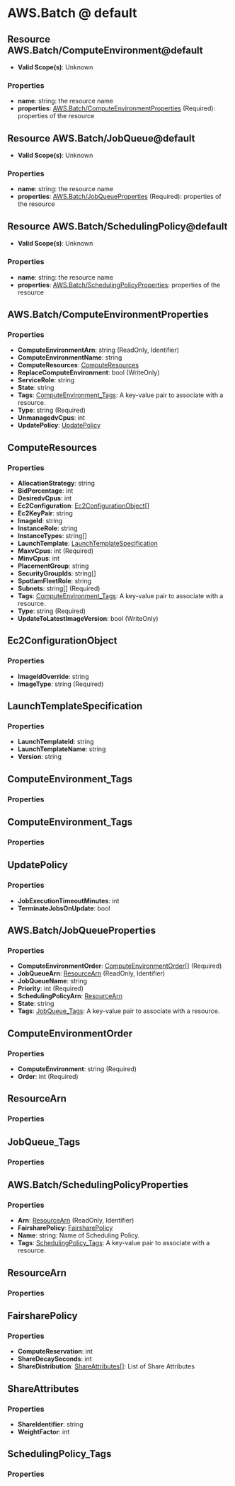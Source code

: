 # AWS.Batch @ default

## Resource AWS.Batch/ComputeEnvironment@default
* **Valid Scope(s)**: Unknown
### Properties
* **name**: string: the resource name
* **properties**: [AWS.Batch/ComputeEnvironmentProperties](#awsbatchcomputeenvironmentproperties) (Required): properties of the resource

## Resource AWS.Batch/JobQueue@default
* **Valid Scope(s)**: Unknown
### Properties
* **name**: string: the resource name
* **properties**: [AWS.Batch/JobQueueProperties](#awsbatchjobqueueproperties) (Required): properties of the resource

## Resource AWS.Batch/SchedulingPolicy@default
* **Valid Scope(s)**: Unknown
### Properties
* **name**: string: the resource name
* **properties**: [AWS.Batch/SchedulingPolicyProperties](#awsbatchschedulingpolicyproperties): properties of the resource

## AWS.Batch/ComputeEnvironmentProperties
### Properties
* **ComputeEnvironmentArn**: string (ReadOnly, Identifier)
* **ComputeEnvironmentName**: string
* **ComputeResources**: [ComputeResources](#computeresources)
* **ReplaceComputeEnvironment**: bool (WriteOnly)
* **ServiceRole**: string
* **State**: string
* **Tags**: [ComputeEnvironment_Tags](#computeenvironmenttags): A key-value pair to associate with a resource.
* **Type**: string (Required)
* **UnmanagedvCpus**: int
* **UpdatePolicy**: [UpdatePolicy](#updatepolicy)

## ComputeResources
### Properties
* **AllocationStrategy**: string
* **BidPercentage**: int
* **DesiredvCpus**: int
* **Ec2Configuration**: [Ec2ConfigurationObject](#ec2configurationobject)[]
* **Ec2KeyPair**: string
* **ImageId**: string
* **InstanceRole**: string
* **InstanceTypes**: string[]
* **LaunchTemplate**: [LaunchTemplateSpecification](#launchtemplatespecification)
* **MaxvCpus**: int (Required)
* **MinvCpus**: int
* **PlacementGroup**: string
* **SecurityGroupIds**: string[]
* **SpotIamFleetRole**: string
* **Subnets**: string[] (Required)
* **Tags**: [ComputeEnvironment_Tags](#computeenvironmenttags): A key-value pair to associate with a resource.
* **Type**: string (Required)
* **UpdateToLatestImageVersion**: bool (WriteOnly)

## Ec2ConfigurationObject
### Properties
* **ImageIdOverride**: string
* **ImageType**: string (Required)

## LaunchTemplateSpecification
### Properties
* **LaunchTemplateId**: string
* **LaunchTemplateName**: string
* **Version**: string

## ComputeEnvironment_Tags
### Properties

## ComputeEnvironment_Tags
### Properties

## UpdatePolicy
### Properties
* **JobExecutionTimeoutMinutes**: int
* **TerminateJobsOnUpdate**: bool

## AWS.Batch/JobQueueProperties
### Properties
* **ComputeEnvironmentOrder**: [ComputeEnvironmentOrder](#computeenvironmentorder)[] (Required)
* **JobQueueArn**: [ResourceArn](#resourcearn) (ReadOnly, Identifier)
* **JobQueueName**: string
* **Priority**: int (Required)
* **SchedulingPolicyArn**: [ResourceArn](#resourcearn)
* **State**: string
* **Tags**: [JobQueue_Tags](#jobqueuetags): A key-value pair to associate with a resource.

## ComputeEnvironmentOrder
### Properties
* **ComputeEnvironment**: string (Required)
* **Order**: int (Required)

## ResourceArn
### Properties

## JobQueue_Tags
### Properties

## AWS.Batch/SchedulingPolicyProperties
### Properties
* **Arn**: [ResourceArn](#resourcearn) (ReadOnly, Identifier)
* **FairsharePolicy**: [FairsharePolicy](#fairsharepolicy)
* **Name**: string: Name of Scheduling Policy.
* **Tags**: [SchedulingPolicy_Tags](#schedulingpolicytags): A key-value pair to associate with a resource.

## ResourceArn
### Properties

## FairsharePolicy
### Properties
* **ComputeReservation**: int
* **ShareDecaySeconds**: int
* **ShareDistribution**: [ShareAttributes](#shareattributes)[]: List of Share Attributes

## ShareAttributes
### Properties
* **ShareIdentifier**: string
* **WeightFactor**: int

## SchedulingPolicy_Tags
### Properties

